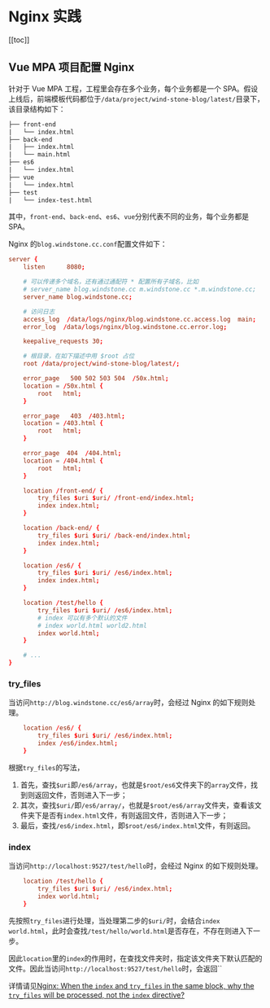 # Nginx 实践

[[toc]]

## Vue MPA 项目配置 Nginx

针对于 Vue MPA 工程，工程里会存在多个业务，每个业务都是一个 SPA。假设上线后，前端模板代码都位于`/data/project/wind-stone-blog/latest/`目录下，该目录结构如下：

```txt
├── front-end
|   └── index.html
├── back-end
|   ├── index.html
|   └── main.html
├── es6
|   └── index.html
├── vue
|   └── index.html
├── test
|   └── index-test.html
```

其中，`front-end`、`back-end`、`es6`、`vue`分别代表不同的业务，每个业务都是 SPA。

Nginx 的`blog.windstone.cc.conf`配置文件如下：

```conf
server {
    listen      8080;

    # 可以传递多个域名，还有通过通配符 * 配置所有子域名，比如
    # server_name blog.windstone.cc m.windstone.cc *.m.windstone.cc;
    server_name blog.windstone.cc;

    # 访问日志
    access_log  /data/logs/nginx/blog.windstone.cc.access.log  main;
    error_log  /data/logs/nginx/blog.windstone.cc.error.log;

    keepalive_requests 30;

    # 根目录，在如下描述中用 $root 占位
    root /data/project/wind-stone-blog/latest/;

    error_page   500 502 503 504  /50x.html;
    location = /50x.html {
        root   html;
    }

    error_page   403  /403.html;
    location = /403.html {
        root   html;
    }

    error_page  404  /404.html;
    location = /404.html {
        root   html;
    }

    location /front-end/ {
        try_files $uri $uri/ /front-end/index.html;
        index index.html;
    }

    location /back-end/ {
        try_files $uri $uri/ /back-end/index.html;
        index index.html;
    }

    location /es6/ {
        try_files $uri $uri/ /es6/index.html;
        index index.html;
    }

    location /test/hello {
        try_files $uri $uri/ /es6/index.html;
        # index 可以有多个默认的文件
        # index world.html world2.html
        index world.html;
    }

    # ...
}
```

### try_files

当访问`http://blog.windstone.cc/es6/array`时，会经过 Nginx 的如下规则处理。

```conf
    location /es6/ {
        try_files $uri $uri/ /es6/index.html;
        index /es6/index.html;
    }
```

根据`try_files`的写法，

1. 首先，查找`$uri`即`/es6/array`，也就是`$root/es6`文件夹下的`array`文件，找到则返回文件，否则进入下一步；
2. 其次，查找`$uri/`即`/es6/array/`，也就是`$root/es6/array`文件夹，查看该文件夹下是否有`index.html`文件，有则返回文件，否则进入下一步；
3. 最后，查找`/es6/index.html`，即`$root/es6/index.html`文件，有则返回。

### index

当访问`http://localhost:9527/test/hello`时，会经过 Nginx 的如下规则处理。

```conf
    location /test/hello {
        try_files $uri $uri/ /es6/index.html;
        index world.html;
    }
```

先按照`try_files`进行处理，当处理第二步的`$uri/`时，会结合`index world.html`，此时会查找`/test/hello/world.html`是否存在，不存在则进入下一步。

因此`location`里的`index`的作用时，在查找文件夹时，指定该文件夹下默认匹配的文件。因此当访问`http://localhost:9527/test/hello`时，会返回``

详情请见[Nginx: When the `index` and `try_files` in the same block, why the `try_files` will be processed, not the `index` directive?](https://stackoverflow.com/questions/36175676/nginx-when-the-index-and-try-files-in-the-same-block-why-the-try-files-w)
